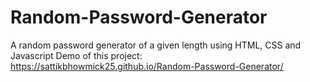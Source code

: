 # Random-Password-Generator
A random password generator of a given length using HTML, CSS and Javascript
Demo of this project: https://sattikbhowmick25.github.io/Random-Password-Generator/
